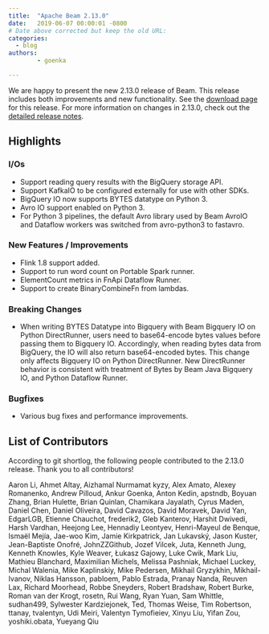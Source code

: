 ```yaml
---
title:  "Apache Beam 2.13.0"
date:   2019-06-07 00:00:01 -0800
# Date above corrected but keep the old URL:
categories:
  - blog
authors:
        - goenka

---
```

<!--
Licensed under the Apache License, Version 2.0 (the "License");
you may not use this file except in compliance with the License.
You may obtain a copy of the License at

http://www.apache.org/licenses/LICENSE-2.0

Unless required by applicable law or agreed to in writing, software
distributed under the License is distributed on an "AS IS" BASIS,
WITHOUT WARRANTIES OR CONDITIONS OF ANY KIND, either express or implied.
See the License for the specific language governing permissions and
limitations under the License.
-->

We are happy to present the new 2.13.0 release of Beam. This release includes both improvements and new functionality.
See the [download page](/get-started/downloads/#2130-2019-05-21) for this release.<!--more-->
For more information on changes in 2.13.0, check out the
[detailed release notes](https://jira.apache.org/jira/secure/ReleaseNote.jspa?projectId=12319527&version=12345166).

## Highlights

### I/Os

* Support reading query results with the BigQuery storage API.
* Support KafkaIO to be configured externally for use with other SDKs.
* BigQuery IO now supports BYTES datatype on Python 3.
* Avro IO support enabled on Python 3.
* For Python 3 pipelines, the default Avro library used by Beam AvroIO and Dataflow workers was switched from avro-python3 to fastavro.


### New Features / Improvements

* Flink 1.8 support added.
* Support to run word count on Portable Spark runner.
* ElementCount metrics in FnApi Dataflow Runner.
* Support to create BinaryCombineFn from lambdas.


### Breaking Changes
* When writing BYTES Datatype into Bigquery with Beam Bigquery IO on Python DirectRunner, users need to base64-encode bytes values before passing them to Bigquery IO. Accordingly, when reading bytes data from BigQuery, the IO will also return base64-encoded bytes. This change only affects Bigquery IO on Python DirectRunner. New DirectRunner behavior is consistent with treatment of Bytes by Beam Java Bigquery IO, and Python Dataflow Runner.


### Bugfixes

* Various bug fixes and performance improvements.

## List of Contributors

According to git shortlog, the following people contributed to the 2.13.0 release. Thank you to all contributors!

Aaron Li, Ahmet Altay, Aizhamal Nurmamat kyzy, Alex Amato, Alexey Romanenko, 
Andrew Pilloud, Ankur Goenka, Anton Kedin, apstndb, Boyuan Zhang, Brian Hulette, 
Brian Quinlan, Chamikara Jayalath, Cyrus Maden, Daniel Chen, Daniel Oliveira, 
David Cavazos, David Moravek, David Yan, EdgarLGB, Etienne Chauchot, frederik2, 
Gleb Kanterov, Harshit Dwivedi, Harsh Vardhan, Heejong Lee, Hennadiy Leontyev, 
Henri-Mayeul de Benque, Ismaël Mejía, Jae-woo Kim, Jamie Kirkpatrick, Jan Lukavský, 
Jason Kuster, Jean-Baptiste Onofré, JohnZZGithub, Jozef Vilcek, Juta, Kenneth Jung, 
Kenneth Knowles, Kyle Weaver, Łukasz Gajowy, Luke Cwik, Mark Liu, Mathieu Blanchard, 
Maximilian Michels, Melissa Pashniak, Michael Luckey, Michal Walenia, Mike Kaplinskiy, 
Mike Pedersen, Mikhail Gryzykhin, Mikhail-Ivanov, Niklas Hansson, pabloem, 
Pablo Estrada, Pranay Nanda, Reuven Lax, Richard Moorhead, Robbe Sneyders, 
Robert Bradshaw, Robert Burke, Roman van der Krogt, rosetn, Rui Wang, Ryan Yuan, 
Sam Whittle, sudhan499, Sylwester Kardziejonek, Ted, Thomas Weise, Tim Robertson, 
ttanay, tvalentyn, Udi Meiri, Valentyn Tymofieiev, Xinyu Liu, Yifan Zou, 
yoshiki.obata, Yueyang Qiu
